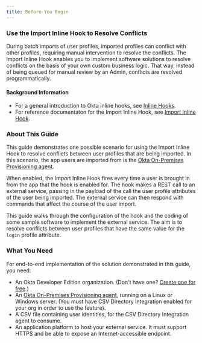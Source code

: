 ```yaml
---
title: Before You Begin
---
```


### Use the Import Inline Hook to Resolve Conflicts

During batch imports of user profiles, imported profiles can conflict with other profiles, requiring manual intervention to resolve the conflicts. The Import Inline Hook enables you to implement software solutions to resolve conflicts on the basis of your own custom business logic. That way, instead of being queued for manual review by an Admin, conflicts are resolved programmatically.


#### Background Information

- For a general introduction to Okta inline hooks, see [Inline Hooks](/use_cases/inline_hooks/).
- For reference documentaton for the Import Inline Hook, see [Import Inline Hook](/use_cases/inline_hooks/import_hook/import_hook/).


### About This Guide

This guide demonstrates one possible scenario for using the Import Inline Hook to resolve conflicts between user profiles that are being imported. In this scenario, the app users are imported from is the [Okta On-Premises Provisioning agent](https://help.okta.com/en/prod/Content/Topics/Directory/directory-integrations-csv.htm).

When enabled, the Import Inline Hook fires every time a user is brought in from the app that the hook is enabled for. The hook makes a REST call to an external service, passing in the payload of the call the user profile attributes of the user being imported. The external service can then respond with commands that affect the course of the user import.

This guide walks through the configuration of the hook and the coding of some sample software to implement the external service. The aim is to resolve conflicts between user profiles that have the same value for the `login` profile attribute.

### What You Need

For end-to-end implementation of the solution demonstrated in this guide, you need:

- An Okta Developer Edition organization. (Don't have one? [Create one for free](https://developer.okta.com/signup).)
- An [Okta On-Premises Provisioning agent](https://help.okta.com/en/prod/Content/Topics/Directory/directory-integrations-csv.htm), running on a Linux or Windows server. (You must have CSV Directory Integration enabled for your org in order to use the feature).
- A CSV file containing user identities, for the CSV Directory Integration agent to consume.
- An application platform to host your external service. It must support HTTPS and be able to expose an Internet-accessible endpoint.  

<StackSelector snippet="platform"/>

<NextSectionLink/>

